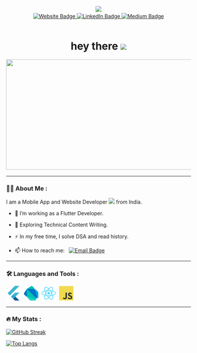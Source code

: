 <div id="header" align="center">
  <img src="https://media.giphy.com/media/dWesBcTLavkZuG35MI/giphy.gif" height="100"/>
  
  <div id="badges">
  <a href="https://aslamthachapalli.web.ap/" target="_blank">
    <img src="https://img.shields.io/badge/Website-536878?style=for-the-badge&logo=brave&logoColor-F17829" alt="Website Badge"/>
  </a>
  <a href="https://www.linkedin.com/in/aslam/" target="_blank">
    <img src="https://img.shields.io/badge/LinkedIn-blue?style=for-the-badge&logo=linkedin&logoColor=white" alt="LinkedIn Badge"/>
  </a>
  <a href="https://medium.com/@aslam.develop" target="_blank">
    <img src="https://img.shields.io/badge/Medium-white?style=for-the-badge&logo=medium&logoColor=black" alt="Medium Badge"/>
  </a>
  </div>
  
  <img src="https://komarev.com/ghpvc/?username=AslamThachapalli&style=flat-square&color=blue" alt=""/>
  
  <h1>
  hey there
  <img src="https://media.giphy.com/media/hvRJCLFzcasrR4ia7z/giphy.gif" width="30px"/>
  </h1>
</div>

<div align="center">
  <img src="https://media.giphy.com/media/L1R1tvI9svkIWwpVYr/giphy.gif" width="600" height="300"/>
</div>

---

### :man_technologist: About Me :
I am a Mobile App and Website Developer <img src="https://media.giphy.com/media/WUlplcMpOCEmTGBtBW/giphy.gif" width="30"> from India.


- :telescope: I’m working as a Flutter Developer.
  
- :seedling: Exploring Technical Content Writing.

- :zap: In my free time, I solve DSA and read history.

- :mailbox: How to reach me: &nbsp; [![Email Badge](https://img.shields.io/badge/Email-white?style=flat&logo=Gmail&logoColor=black)](mailto:aslam.develop912@gmail.com)
<!---

--->
---
### :hammer_and_wrench: Languages and Tools :
<div>
  <img src="https://github.com/devicons/devicon/blob/master/icons/flutter/flutter-original.svg" title="Java" alt="Java" width="40" height="40"/>&nbsp;
  <img src="https://github.com/devicons/devicon/blob/master/icons/dart/dart-original.svg" title="Java" alt="Java" width="40" height="40"/>&nbsp;
  <img src="https://github.com/devicons/devicon/blob/master/icons/react/react-original.svg" title="Java" alt="Java" width="40" height="40"/>&nbsp;
  <img src="https://github.com/devicons/devicon/blob/master/icons/javascript/javascript-original.svg" title="Java" alt="Java" width="40" height="40"/>&nbsp;
</div>

---
### :fire: My Stats :
[![GitHub Streak](http://github-readme-streak-stats.herokuapp.com?user=AslamThachapalli&theme=dark&background=000000)](https://git.io/streak-stats)

[![Top Langs](https://github-readme-stats.vercel.app/api/top-langs/?username=AslamThachapalli&layout=compact&theme=vision-friendly-dark)](https://github.com/anuraghazra/github-readme-stats)
